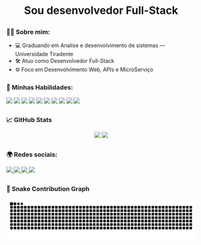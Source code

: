 <h1 align="center">Sou desenvolvedor Full-Stack</h1>

##

### 🧑‍💻 Sobre mim:

- 💻 Graduando em Analise e desenvolvimento de sistemas — Universidade Tiradente
- 🛠️ Atuo como Desenvolvedor Full-Stack
- ⚙️ Foco em Desenvolvimento Web, APIs e MicroServiço

##

### 🚀 Minhas Habilidades:

<div align="left">
  <img src="https://cdn.jsdelivr.net/gh/devicons/devicon/icons/html5/html5-original.svg" height="30" />
  <img src="https://cdn.jsdelivr.net/gh/devicons/devicon/icons/css3/css3-original.svg" height="30" />
  <img src="https://cdn.jsdelivr.net/gh/devicons/devicon/icons/javascript/javascript-original.svg" height="30" />
  <img src="https://cdn.jsdelivr.net/gh/devicons/devicon/icons/typescript/typescript-original.svg" height="30" />
  <img src="https://cdn.jsdelivr.net/gh/devicons/devicon/icons/react/react-original.svg" height="30" />
  <img src="https://cdn.jsdelivr.net/gh/devicons/devicon/icons/nextjs/nextjs-original.svg" height="30" />
  <img src="https://cdn.jsdelivr.net/gh/devicons/devicon/icons/nodejs/nodejs-original.svg" height="30" />
  <img src="https://cdn.jsdelivr.net/gh/devicons/devicon/icons/postgresql/postgresql-original.svg" height="30" />
  <img src="https://cdn.jsdelivr.net/gh/devicons/devicon/icons/flutter/flutter-original.svg" height="30" />
  <img src="https://cdn.jsdelivr.net/gh/devicons/devicon/icons/git/git-original.svg" height="30" />
</div>

##

### 📈 GitHub Stats

<div align="center">
  <img src="https://github-readme-stats.vercel.app/api?username=ManelFer&show_icons=true&include_all_commits=true&count_private=true&theme=dracula&hide_border=true" height="150" />
  <img src="https://github-readme-stats.vercel.app/api/top-langs/?username=ManelFer&layout=compact&langs_count=6&theme=dracula&hide_border=true" height="150" />
</div>

##

### 🌍 Redes sociais:

<div align="left">
  <a href="https://manoel-dev.vercel.app" target="_blank">
    <img src="https://img.shields.io/badge/Portfolio-000?style=for-the-badge&logo=vercel&logoColor=white" />
  </a>
  <a href="https://www.linkedin.com/in/manoel-mato/" target="_blank">
    <img src="https://img.shields.io/badge/LinkedIn-0077B5?style=for-the-badge&logo=linkedin&logoColor=white" />
  </a>
  <a href="mailto:manoelferreiramatos.ti@gmail.com" target="_blank">
    <img src="https://img.shields.io/badge/Gmail-D14836?style=for-the-badge&logo=gmail&logoColor=white" />
  </a>
  <a href="https://www.instagram.com/_manoelfm/" target="_blank">
    <img src="https://img.shields.io/badge/Instagram-E4405F?style=for-the-badge&logo=instagram&logoColor=white" />
  </a>
</div>

##

### 🐍 Snake Contribution Graph

<div align="center">
  <img src="https://raw.githubusercontent.com/ManelFer/ManelFer/output/snake.svg" alt="Snake animation" />
</div>
